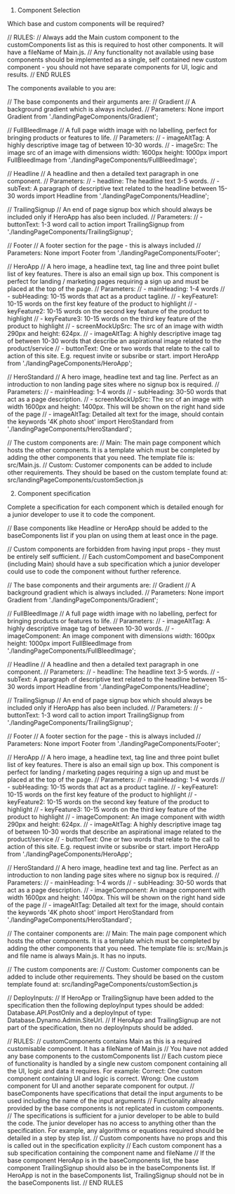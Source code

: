 1. Component Selection

Which base and custom components will be required?

// RULES:
// Always add the Main custom component to the customComponents list as this is required to host other components. It will have a fileName of Main.js.
// Any functionality not available using base components should be implemented as a single, self contained new custom component - you should not have separate components for UI, logic and results.
// END RULES

The components available to you are:

// The base components and their arguments are:
// Gradient
// A background gradient which is always included.
// Parameters: None
import Gradient from './landingPageComponents/Gradient';

// FullBleedImage
// A full page width image with no labelling, perfect for bringing products or features to life.
// Parameters:
// - imageAltTag: A highly descriptive image tag of between 10-30 words.
// - imageSrc: The image src of an image with dimensions width: 1600px height: 1000px
import FullBleedImage from './landingPageComponents/FullBleedImage';

// Headline
// A headline and then a detailed text paragraph in one component.
// Parameters:
// - headline: The headline text 3-5 words.
// - subText: A paragraph of descriptive text related to the headline between 15-30 words
import Headline from './landingPageComponents/Headline';

// TrailingSignup
// An end of page signup box which should always be included only if HeroApp has also been included.
// Parameters:
// - buttonText: 1-3 word call to action
import TrailingSignup from './landingPageComponents/TrailingSignup';

// Footer
// A footer section for the page - this is always included
// Parameters: None
import Footer from './landingPageComponents/Footer';

// HeroApp
// A hero image, a headline text, tag line and three point bullet list of key features. There is also an email sign up box. This component is perfect for landing / marketing pages requiring a sign up and must be placed at the top of the page.
// Parameters:
// - mainHeading: 1-4 words
// - subHeading: 10-15 words that act as a product tagline.
// - keyFeature1: 10-15 words on the first key feature of the product to highlight
// - keyFeature2: 10-15 words on the second key feature of the product to highlight
// - keyFeature3: 10-15 words on the third key feature of the product to highlight
// - screenMockUpSrc: The src of an image with width 290px and height: 624px.
// - imageAltTag: A highly descriptive image tag of between 10-30 words that describe an aspirational image related to the product/service
// - buttonText: One or two words that relate to the call to action of this site. E.g. request invite or subsribe or start.
import HeroApp from './landingPageComponents/HeroApp';

// HeroStandard
// A hero image, headline text and tag line. Perfect as an introduction to non landing page sites where no signup box is required.
// Parameters:
// - mainHeading: 1-4 words
// - subHeading: 30-50 words that act as a page description.
// - screenMockUpSrc: The src of an image with width 1600px and height: 1400px. This will be shown on the right hand side of the page
// - imageAltTag: Detailed alt text for the image, should contain the keywords '4K photo shoot'
import HeroStandard from './landingPageComponents/HeroStandard';

// The custom components are:
// Main: The main page component which hosts the other components. It is a template which must be completed by adding the other components that you need. The template file is: src/Main.js.
// Custom: Customer components can be added to include other requirements. They should be based on the custom template found at: src/landingPageComponents/customSection.js

2. Component specification

Complete a specification for each component which is detailed enough for a junior developer to use it to code the component.

// Base components like Headline or HeroApp should be added to the baseComponents list if you plan on using them at least once in the page.

// Custom components are forbidden from having input props - they must be entirely self sufficient.
// Each customCompoment and baseComponent (including Main) should have a sub specification which a junior developer could use to code the component without further reference.

// The base components and their arguments are:
// Gradient
// A background gradient which is always included.
// Parameters: None
import Gradient from './landingPageComponents/Gradient';

// FullBleedImage
// A full page width image with no labelling, perfect for bringing products or features to life.
// Parameters:
// - imageAltTag: A highly descriptive image tag of between 10-30 words.
// - imageComponent: An image component with dimensions width: 1600px height: 1000px
import FullBleedImage from './landingPageComponents/FullBleedImage';

// Headline
// A headline and then a detailed text paragraph in one component.
// Parameters:
// - headline: The headline text 3-5 words.
// - subText: A paragraph of descriptive text related to the headline between 15-30 words
import Headline from './landingPageComponents/Headline';

// TrailingSignup
// An end of page signup box which should always be included only if HeroApp has also been included.
// Parameters:
// - buttonText: 1-3 word call to action
import TrailingSignup from './landingPageComponents/TrailingSignup';

// Footer
// A footer section for the page - this is always included
// Parameters: None
import Footer from './landingPageComponents/Footer';

// HeroApp
// A hero image, a headline text, tag line and three point bullet list of key features. There is also an email sign up box. This component is perfect for landing / marketing pages requiring a sign up and must be placed at the top of the page.
// Parameters:
// - mainHeading: 1-4 words
// - subHeading: 10-15 words that act as a product tagline.
// - keyFeature1: 10-15 words on the first key feature of the product to highlight
// - keyFeature2: 10-15 words on the second key feature of the product to highlight
// - keyFeature3: 10-15 words on the third key feature of the product to highlight
// - imageComponent: An image component with width 290px and height: 624px.
// - imageAltTag: A highly descriptive image tag of between 10-30 words that describe an aspirational image related to the product/service
// - buttonText: One or two words that relate to the call to action of this site. E.g. request invite or subsribe or start.
import HeroApp from './landingPageComponents/HeroApp';

// HeroStandard
// A hero image, headline text and tag line. Perfect as an introduction to non landing page sites where no signup box is required.
// Parameters:
// - mainHeading: 1-4 words
// - subHeading: 30-50 words that act as a page description.
// - imageComponent: An image component with width 1600px and height: 1400px. This will be shown on the right hand side of the page
// - imageAltTag: Detailed alt text for the image, should contain the keywords '4K photo shoot'
import HeroStandard from './landingPageComponents/HeroStandard';

// The container components are:
// Main: The main page component which hosts the other components. It is a template which must be completed by adding the other components that you need. The template file is: src/Main.js and file name is always Main.js. It has no inputs.

// The custom components are:
// Custom: Customer components can be added to include other requirements. They should be based on the custom template found at: src/landingPageComponents/customSection.js

// DeployInputs:
// If HeroApp or TrailingSignup have been added to the specification then the following deployInput types should be added: Database.API.PostOnly and a deployInput of type: Database.Dynamo.Admin.SiteUrl.
// If HeroApp and TrailingSignup are not part of the specification, then no deployInputs should be added.

// RULES:
// customComponents contains Main as this is a required customisable component. It has a fileName of Main.js
// You have not added any base components to the customComponents list
// Each custom piece of functionality is handled by a single new custom component containing all the UI, logic and data it requires. For example: Correct: One custom component containing UI and logic is correct. Wrong: One custom component for UI and another separate component for output.
// baseComponents have specifications that detail the input arguments to be used including the name of the input arguments
// Functionality already provided by the base components is not replicated in custom components.
// The specifications is sufficient for a junior developer to be able to build the code. The junior developer has no access to anything other than the specification. For example, any algorithms or equations required should be detailed in a step by step list.
// Custom components have no props and this is called out in the specification explicity
// Each custom component has a sub specification containing the component name and fileName
// If the base component HeroApp is in the baseComponents list, the base component TrailingSignup should also be in the baseComponents list. If HeroApp is not in the baseComponents list, TrailingSignup should not be in the baseComponents list.
// END RULES
